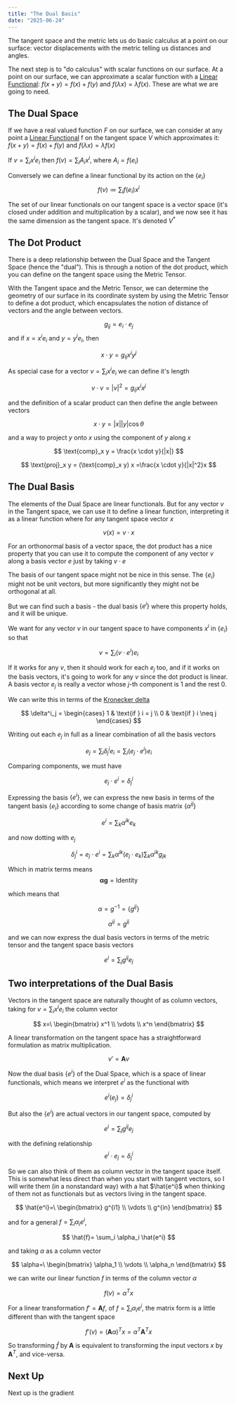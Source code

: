 ```yaml
---
title: "The Dual Basis"
date: "2025-06-24"
---
```


The tangent space and the metric lets us do basic calculus at a point on our surface: vector displacements with the metric telling us distances and angles.

The next step is to "do calculus" with scalar functions on our surface. At a point on our surface, we can approximate a scalar function with a [Linear Functional](https://en.wikipedia.org/wiki/Linear_form): $f(x+y)=f(x)+f(y)$ and $f(\lambda x)=\lambda f(x)$. These are what we are going to need.

<!-- more -->

## The Dual Space

If we have a real valued function $F$ on our surface, we can
consider at any point a [Linear Functional](https://en.wikipedia.org/wiki/Linear_form) f on the tangent space $V$ which approximates it: $f(x+y)=f(x)+f(y)$ and $f(\lambda x)=\lambda f(x)$

If $v = \sum_i{x^i e_i}$ then $f(v) = \sum_i A_i x^i$, where $A_i = f(e_i)$

Conversely we can define a linear functional by its action on the $\{e_i\}$
$$
f(v) \coloneqq \sum_i f(e_i) x^i
$$

The set of our linear functionals on our tangent space is a vector space (it's closed under addition and multiplication by a scalar), and we now see it has the same dimension as the tangent space. It's denoted $V^*$


## The Dot Product

There is a deep relationship between the Dual Space and the Tangent Space (hence the "dual"). This is through a notion of the dot product, which you can define on the tangent space using the Metric Tensor. 

With the Tangent space and the Metric Tensor, we can determine the geometry of our surface in its coordinate system by using the Metric Tensor to define a dot product, which encapsulates the notion of distance of vectors and the angle between vectors.

$$g_{i j}=e_i \cdot e_j$$
and if $x=x^i e_i$ and $y=y^i e_i$, then

$$x \cdot y = g_{i j} x^i y^j$$

As special case for a vector $v=\sum_i x^i e_i$ we can define it's length

$$v \cdot v = |v|^2 = g_{i j} x^i x^j$$


and the definition of a scalar product can then define the angle between vectors

$$
x \cdot y=|x||y|\cos\theta
$$  

and a way to project $y$ onto $x$ using the component of $y$ along $x$

$$
\text{comp}_x y = \frac{x \cdot y}{|x|}
$$


$$
\text{proj}_x y = (\text{comp}_x y) x =\frac{x \cdot y}{|x|^2}x
$$

## The Dual Basis
The elements of the Dual Space are linear functionals. But for any vector $v$ in the Tangent space, we can use it to define a linear function, interpreting it as a linear function where for any tangent space vector $x$

$$
    v(x) = v \cdot x
$$

For an orthonormal basis of a vector space, the dot product has a nice property that you can use it to compute the component of any vector $v$ along a basis vector $e$ just by taking $v \cdot e$

The basis of our tangent space might not be nice in this sense. The $\{e_i\}$ might not be unit vectors, but more significantly they might not be orthogonal at all.

But we can find such a basis - the dual basis $\{e^i\}$ where this property holds, and it will be unique.

We want for any vector $v$ in our tangent space to have components $x^i$ in $\{e_i\}$ so that

$$
v = \sum_i (v \cdot e^i) e_i
$$

If it works for any $v$, then it should work for each $e_j$ too, and if it works on the basis vectors, it's going to work for any $v$ since the dot product is linear. A basis vector $e_j$ is really a vector whose $j$-th component is $1$ and the rest $0$.

We can write this in terms of the [Kronecker delta](https://en.wikipedia.org/wiki/Kronecker_delta)

$$
\delta^i_j = \begin{cases}
1 & \text{if } i = j \\
0 & \text{if } i \neq j
\end{cases}
$$

Writing out each $e_j$ in full as a linear combination of all the basis vectors

$$
 e_j = \sum_i \delta^i_j e_i = \sum_i(e_j \cdot e^i) e_i
$$

Comparing components, we must have

$$
e_j \cdot e^i = \delta^i_j 
$$


Expressing the basis $\{e^i\}$, we can express the new basis in terms of the tangent basis $\{e_i\}$ according to some change of basis matrix $\{\alpha^{ij}\}$

$$
    e^i = \sum_k \alpha^{ik}e_k
$$

and now dotting with $e_j$

$$
\delta^i_j = e_j \cdot e^i = \sum_k \alpha^{ik}(e_j \cdot e_k) \sum_k \alpha^{ik}g_{jk}
$$

Which in matrix terms means
$$
\mathbf{\alpha} \mathbf{g} = \mathrm{Identity}
$$


which means that

$$
    \alpha= g^{-1} = \{g^{ij}\}
$$

$$
    \alpha^{ij}= g^{ij}
$$

and we can now express the dual basis vectors in terms of the metric tensor and the tangent space basis vectors

$$
    e^i = \sum_j g^{ij}e_j
$$

## Two interpretations of the Dual Basis

Vectors in the tangent space are naturally thought of as column vectors, taking for $v=\sum_i x^i e_i$ the column vector

$$
x=\
\begin{bmatrix} 
x^1 \\ 
\vdots \\ 
x^n
\end{bmatrix}
$$

A linear transformation on the tangent space has a straightforward formulation as matrix multiplication.

$$
v' = \mathbf{A}v
$$

Now  the dual basis $\{e^i\}$ of the Dual Space, which is a space of linear functionals, which means we interpret $e^i$ as the functional with

$$
e^i(e_j) = \delta^i_j
$$

But also the $\{e^i\}$ are actual vectors in our tangent space, computed by

$$
e^i = \sum_j g^{ij}e_j
$$

with the defining relationship
$$
e^i \cdot e_j = \delta^i_j
$$

So we can also think of them as column vector in the tangent space itself. This is somewhat less direct than when you start with tangent vectors, so I will write them (in a nonstandard way) with a hat $\hat{e^i}$ when thinking of them not as functionals but as vectors living in the tangent space.

$$
\hat{e^i}=\
\begin{bmatrix} 
g^{i1} \\ 
\vdots \\ 
g^{in}
\end{bmatrix}
$$

and for a general $f=\sum_i \alpha_i e^i$,

$$
\hat{f}= \sum_i \alpha_i \hat{e^i}
$$

and taking $\alpha$ as a column vector

$$
\alpha=\
\begin{bmatrix} 
\alpha_1 \\ 
\vdots \\ 
\alpha_n
\end{bmatrix}
$$

we can write our linear function $f$ in terms of the column vector $\alpha$

$$
f(v) = \alpha^T x
$$

For a linear transformation $f' = \mathbf{A}f$, of $f=\sum_i \alpha_i e^i$, the matrix form is a little different than with the tangent space

$$
f'(v) = (\mathbf{A}\alpha)^T x = \alpha^T \mathbf{A}^T x
$$

So transforming $\hat{f}$ by $\mathbf{A}$ is equivalent to transforming the input vectors $x$ by $\mathbf{A}^T$, and vice-versa.

## Next Up

Next up is the gradient